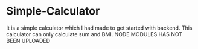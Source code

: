 # Simple-Calculator
It is a simple calculator which I had made to get started with backend.
This calculator can only calculate sum and BMI.
NODE MODULES HAS NOT BEEN UPLOADED
